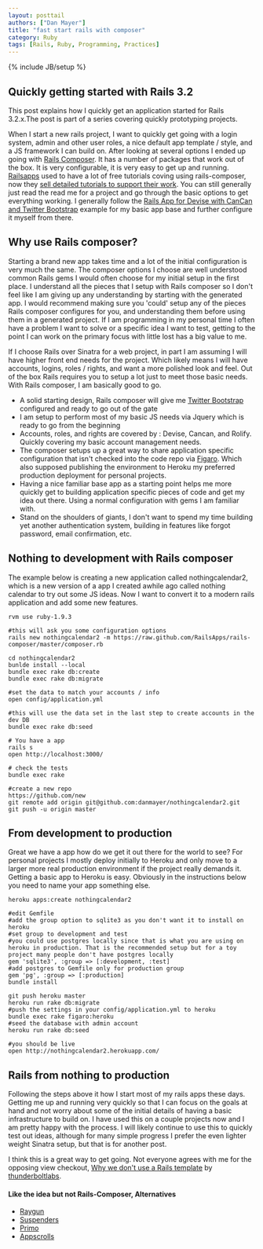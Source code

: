 ```yaml
---
layout: posttail
authors: ["Dan Mayer"]
title: "fast start rails with composer"
category: Ruby
tags: [Rails, Ruby, Programming, Practices]
---
```

{% include JB/setup %}
    
## Quickly getting started with Rails 3.2

This post explains how I <!--more--> quickly get an application started for Rails 3.2.x.The post is part of a series covering quickly prototyping projects.

When I start a new rails project, I want to quickly get going with a login system, admin and other user roles, a nice default app template / style, and a JS framework I can build on. After looking at several options I ended up going with [Rails Composer](http://railsapps.github.io/rails-composer/). It has a number of packages that work out of the box. It is very configurable, it is very easy to get up and running. [Railsapps](https://railsapps.org) used to have a lot of free tutorials coving using rails-composer, now they [sell detailed tutorials to support their work](https://tutorials.railsapps.org/). You can still generally just read the read me for a project and go through the basic options to get everything working. I generally follow the [Rails App for Devise with CanCan and Twitter Bootstrap](https://github.com/RailsApps/rails3-bootstrap-devise-cancan) example for my basic app base and further configure it myself from there.

## Why use Rails composer?

Starting a brand new app takes time and a lot of the initial configuration is very much the same. The composer options I choose are well understood common Rails gems I would often choose for my initial setup in the first place. I understand all the pieces that I setup with Rails composer so I don't feel like I am giving up any understanding by starting with the generated app. I would recommend making sure you 'could' setup any of the pieces Rails composer configures for you, and understanding them before using them in a generated project. If I am programming in my personal time I often have a problem I want to solve or a specific idea I want to test, getting to the point I can work on the primary focus with little lost has a big value to me.

If I choose Rails over Sinatra for a web project, in part I am assuming I will have higher front end needs for the project. Which likely means I will have accounts, logins, roles / rights, and want a more polished look and feel. Out of the box Rails requires you to setup a lot just to meet those basic needs. With Rails composer, I am basically good to go.

* A solid starting design, Rails composer will give me [Twitter Bootstrap](http://twitter.github.io/bootstrap/) configured and ready to go out of the gate
* I am setup to perform most of my basic JS needs via Jquery which is ready to go from the beginning
* Accounts, roles, and rights are covered by : Devise, Cancan, and Rolify. Quickly covering my basic account management needs.
* The composer setups up a great way to share application specific configuration that isn't checked into the code repo via [Figaro](https://github.com/laserlemon/figaro). Which also supposed publishing the environment to Heroku my preferred production deployment for personal projects.
* Having a nice familiar base app as a starting point helps me more quickly get to building application specific pieces of code and get my idea out there. Using a normal configuration with gems I am familiar with.
* Stand on the shoulders of giants, I don't want to spend my time building yet another authentication system, building in features like forgot password, email confirmation, etc.

## Nothing to development with Rails composer

The example below is creating a new application called nothingcalendar2, which is a new version of a app I created awhile ago called nothing calendar to try out some JS ideas. Now I want to convert it to a modern rails application and add some new features. 

    rvm use ruby-1.9.3
    
    #this will ask you some configuration options
    rails new nothingcalendar2 -m https://raw.github.com/RailsApps/rails-composer/master/composer.rb
    
    cd nothingcalendar2
    bunlde install --local
    bundle exec rake db:create
    bundle exec rake db:migrate

    #set the data to match your accounts / info
    open config/application.yml

    #this will use the data set in the last step to create accounts in the dev DB
    bundle exec rake db:seed

    # You have a app
    rails s
    open http://localhost:3000/
    
    # check the tests
    bundle exec rake
    
    #create a new repo
    https://github.com/new
    git remote add origin git@github.com:danmayer/nothingcalendar2.git
    git push -u origin master
    
## From development to production

Great we have a app how do we get it out there for the world to see? For personal projects I mostly deploy initially to Heroku and only move to a larger more real production environment if the project really demands it. Getting a basic app to Heroku is easy. Obviously in the instructions below you need to name your app something else.

    heroku apps:create nothingcalendar2
    
    #edit Gemfile
    #add the group option to sqlite3 as you don't want it to install on heroku
    #set group to development and test
    #you could use postgres locally since that is what you are using on heroku in production. That is the recommended setup but for a toy project many people don't have postgres locally
    gem 'sqlite3', :group => [:development, :test]
    #add postgres to Gemfile only for production group
    gem 'pg', :group => [:production]
    bundle install
    
    git push heroku master
    heroku run rake db:migrate
    #push the settings in your config/application.yml to heroku
    bundle exec rake figaro:heroku
    #seed the database with admin account
    heroku run rake db:seed
    
    #you should be live
    open http://nothingcalendar2.herokuapp.com/
    
## Rails from nothing to production

Following the steps above it how I start most of my rails apps these days. Getting me up and running very quickly so that I can focus on the goals at hand and not worry about some of the initial details of having a basic infrastructure to build on. I have used this on a couple projects now and I am pretty happy with the process. I will likely continue to use this to quickly test out ideas, although for many simple progress I prefer the even lighter weight Sinatra setup, but that is for another post.

I think this is a great way to get going. Not everyone agrees with me for the opposing view checkout, [Why we don't use a Rails template](http://thunderboltlabs.com/posts/why-we-dont-use-a-rails-template.html) by [thunderboltlabs](http://thunderboltlabs.com/).

#### Like the idea but not Rails-Composer, Alternatives

* [Raygun](https://github.com/carbonfive/raygun)
* [Suspenders](https://github.com/thoughtbot/suspenders)
* [Primo](https://github.com/cbetta/primo)
* [Appscrolls](http://appscrolls.org/)

